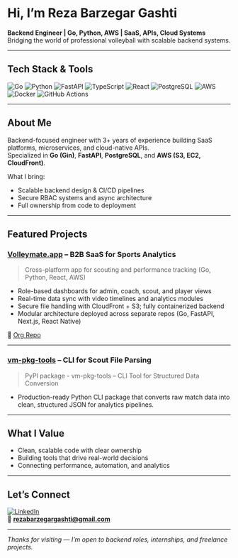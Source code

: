 # Hi, I’m Reza Barzegar Gashti

**Backend Engineer | Go, Python, AWS | SaaS, APIs, Cloud Systems**  
Bridging the world of professional volleyball with scalable backend systems.

---

## Tech Stack & Tools

![Go](https://img.shields.io/badge/Go-00ADD8?style=for-the-badge&logo=go)
![Python](https://img.shields.io/badge/Python-3776AB?style=for-the-badge&logo=python&logoColor=white)
![FastAPI](https://img.shields.io/badge/FastAPI-009688?style=for-the-badge&logo=fastapi)
![TypeScript](https://img.shields.io/badge/TypeScript-007ACC?style=for-the-badge&logo=typescript)
![React](https://img.shields.io/badge/React-20232A?style=for-the-badge&logo=react&logoColor=61DAFB)
![PostgreSQL](https://img.shields.io/badge/PostgreSQL-336791?style=for-the-badge&logo=postgresql)
![AWS](https://img.shields.io/badge/AWS-232F3E?style=for-the-badge&logo=amazonaws)
![Docker](https://img.shields.io/badge/Docker-2496ED?style=for-the-badge&logo=docker)
![GitHub Actions](https://img.shields.io/badge/CI%2FCD-2088FF?style=for-the-badge&logo=githubactions)

---

## About Me

Backend-focused engineer with 3+ years of experience building SaaS platforms, microservices, and cloud-native APIs.  
Specialized in **Go (Gin)**, **FastAPI**, **PostgreSQL**, and **AWS (S3, EC2, CloudFront)**.  

What I bring:
- Scalable backend design & CI/CD pipelines  
- Secure RBAC systems and async architecture  
- Full ownership from code to deployment  

---

## Featured Projects

### [Volleymate.app](https://www.volleymate.app) – B2B SaaS for Sports Analytics

> Cross-platform app for scouting and performance tracking (Go, Python, React, AWS)

- Role-based dashboards for admin, coach, scout, and player views
- Real-time data sync with video timelines and analytics modules
- Secure file handling with CloudFront + S3; fully containerized backend
- Modular architecture deployed across separate repos (Go, FastAPI, Next.js, React Native)

🔗 [Org Repo](https://github.com/volleymateteam)

---

### [vm-pkg-tools](https://pypi.org/project/vm-pkg-tools) – CLI for Scout File Parsing

> PyPI package - vm-pkg-tools – CLI Tool for Structured Data Conversion

- Production-ready Python CLI package that converts raw match data into clean, structured JSON for analytics pipelines.

---

## What I Value

- Clean, scalable code with clear ownership  
- Building tools that drive real-world decisions  
- Connecting performance, automation, and analytics

---

## Let’s Connect

[![LinkedIn](https://img.shields.io/badge/LinkedIn-0077B5?style=for-the-badge&logo=linkedin)](https://www.linkedin.com/in/reza-barzegar-gashti/)  
📧 **rezabarzegargashti@gmail.com**

---

_Thanks for visiting — I’m open to backend roles, internships, and freelance projects._
